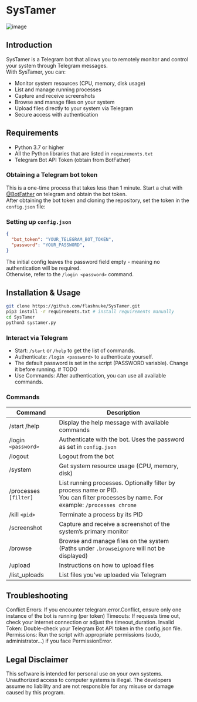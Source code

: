 # SysTamer
![image](https://github.com/user-attachments/assets/3b53c7e7-0ea1-48b3-993c-7c0d36bb62e9)

## Introduction

SysTamer is a Telegram bot that allows you to remotely monitor and control your system through Telegram messages. 
</br> With SysTamer, you can:

* Monitor system resources (CPU, memory, disk usage)
* List and manage running processes
* Capture and receive screenshots
* Browse and manage files on your system
* Upload files directly to your system via Telegram
* Secure access with authentication

## Requirements

* Python 3.7 or higher
* All the Python libraries that are listed in `requirements.txt`
* Telegram Bot API Token (obtain from BotFather)

### Obtaining a Telegram bot token
This is a one-time process that takes less than 1 minute. Start a chat with [@BotFather](https://core.telegram.org/bots/faq#how-do-i-create-a-bot) on telegram and obtain the bot token.
</br>
After obtaining the bot token and cloning the repository, set the token in the `config.json` file:

### Setting up `config.json`
```json
{
  "bot_token": "YOUR_TELEGRAM_BOT_TOKEN",
  "password": "YOUR_PASSWORD",
}
```
The initial config leaves the password field empty - meaning no authentication will be required.</br>
Otherwise, refer to the `/login <password>` command.

## Installation & Usage
```bash
git clone https://github.com/flashnuke/SysTamer.git
pip3 install -r requirements.txt # install requirements manually
cd SysTamer
python3 systamer.py
```

### Interact via Telegram
* Start: `/start` or `/help` to get the list of commands.
* Authenticate: `/login <password>` to authenticate yourself.
* The default password is set in the script (PASSWORD variable). Change it before running. # TODO 
* Use Commands: After authentication, you can use all available commands.

### Commands
| Command | Description |
|----------|---------------|
| /start  /help   | Display the help message with available commands     |
| /login `<password> `    | Authenticate with the bot. Uses the password as set in `config.json`   |
| /logout   | Logout from the bot     |
| /system     | Get system resource usage (CPU, memory, disk)   |
| /processes `[filter]`   | List running processes. Optionally filter by process name or PID. </br> You can filter processes by name. For example: `/processes chrome`     |
| /kill `<pid>`    | Terminate a process by its PID   |
| /screenshot   | Capture and receive a screenshot of the system’s primary monitor     |
| /browse     | Browse and manage files on the system (Paths under `.browseignore` will not be displayed)   |
| /upload     | Instructions on how to upload files   |
| /list_uploads     | List files you’ve uploaded via Telegram   |


## Troubleshooting
Conflict Errors: If you encounter telegram.error.Conflict, ensure only one instance of the bot is running (per token)
Timeouts: If requests time out, check your internet connection or adjust the timeout_duration.
Invalid Token: Double-check your Telegram Bot API token in the config.json file.
Permissions: Run the script with appropriate permissions (sudo, administrator...) if you face PermissionError.

## Legal Disclaimer
This software is intended for personal use on your own systems. Unauthorized access to computer systems is illegal. The developers assume no liability and are not responsible for any misuse or damage caused by this program.
